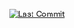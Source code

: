 <p align="center"> 
<a href="https://github.com/asr-alurisanthoshreddy"><img src=""C:\Users\aluri santhosh reddy\Documents\GitHub\imgs"" alt="Last Commit"/></a> 
<p>